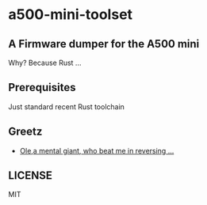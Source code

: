 # a500-mini-toolset
## A Firmware dumper for the A500 mini
Why? Because Rust ...
## Prerequisites
Just standard recent Rust toolchain
## Greetz
- [Ole,a mental giant, who beat me in reversing ...](https://github.com/oleavr)
## LICENSE
MIT
